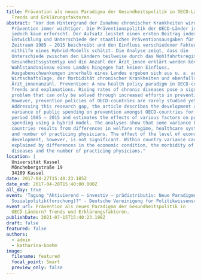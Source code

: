 ```yaml
---
title: Prävention als neues Paradigma der Gesundheitspolitik in OECD-Ländern?
  Trends und Erklärungsfaktoren.
abstract: "Vor dem Hintergrund der Zunahme chronischer Krankheiten wird
  Prävention immer wichtiger. Die Präventionspolitik der OECD-Länder ist bislang
  jedoch kaum erforscht. Der Aufsatz leistet einen ersten Beitrag indem er die
  Entwicklung und Unterschiede der staatlichen Präventionsausgaben für den
  Zeitraum 1985 – 2015 beschreibt und den Einfluss verschiedener Faktoren
  mithilfe eines Hybrid-Modells schätzt. Die Analyse zeigt, dass die
  Unterschiede zwischen den Ländern teilweise durch das Wohlfahrtsregime, den
  Gesundheitssystemtyp und die Anzahl der Ärzt_innen erklärt werden können. Das
  Wohlstandsniveau eines Landes hingegen hat keinen Einfluss.
  Ausgabenschwankungen innerhalb eines Landes ergeben sich aus u. a. aus der
  Wirtschaftslage, der Morbidität chronischer Krankheiten und ebenfalls der
  Ärzt_innenanzahl. Prevention: A new health policy paradigm in OECD-countries?
  Trends and explanations. Rising rates of chronic diseases pose a significant
  problem that can only be solved through increased efforts in prevention.
  However, prevention policies of OECD-countries are rarely studied yet.
  Addressing this research gap, the article describes the development and
  variance of public spending on prevention amongst OECD-countries for the
  period 1985 – 2015 and estimates the effects of various factors on preventive
  spending using a hybrid model. The analyses show that some variance between
  countries results from differences in welfare regime, healthcare system type
  and number of practicing physicians. The effect of the level of economic
  development, however, is not significant. Within country variance can be
  explained by differences in the economic condition, the morbidity of chronic
  diseases and the number of practicing physicians."
location: |
  Universität Kassel
  Mönchebergstraße 19
  34109 Kassel
date: 2017-04-27T15:40:23.185Z
date_end: 2017-04-28T15:40:00.000Z
all_day: true
event: 'Tagung "Aktivierend – investiv – prädistributiv: Neue Paradigmen in der
  Sozialpolitik(forschung)?" - Deutsche Vereinigung für Politikwissenschaft'
event_url: Prävention als neues Paradigma der Gesundheitspolitik in
  OECD-Ländern? Trends und Erklärungsfaktoren.
publishDate: 2021-07-15T15:40:23.198Z
draft: false
featured: false
authors:
  - admin
  - katharina-boehm
image:
  filename: featured
  focal_point: Smart
  preview_only: false
---
```

